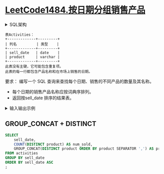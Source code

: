 # [LeetCode1484.按日期分组销售产品](https://leetcode.cn/problems/group-sold-products-by-the-date/)

<details><summary>SQL架构</summary>

```sql
Create table If Not Exists Activities (sell_date date, product varchar(20));
Truncate table Activities;
insert into Activities (sell_date, product) values ('2020-05-30', 'Headphone');
insert into Activities (sell_date, product) values ('2020-06-01', 'Pencil');
insert into Activities (sell_date, product) values ('2020-06-02', 'Mask');
insert into Activities (sell_date, product) values ('2020-05-30', 'Basketball');
insert into Activities (sell_date, product) values ('2020-06-01', 'Bible');
insert into Activities (sell_date, product) values ('2020-06-02', 'Mask');
insert into Activities (sell_date, product) values ('2020-05-30', 'T-Shirt');
```

</details>

```text
表Activities：
+-------------+---------+
| 列名         | 类型    |
+-------------+---------+
| sell_date   | date    |
| product     | varchar |
+-------------+---------+
此表没有主键，它可能包含重复项。
此表的每一行都包含产品名称和在市场上销售的日期。
```

要求： 编写一个 SQL 查询来查找每个日期、销售的不同产品的数量及其名称。 
- 每个日期的销售产品名称应按词典序排列。
- 返回按sell_date 排序的结果表。

<details><summary>输入输出示例</summary>

```text
输入：
Activities 表：
+------------+-------------+
| sell_date  | product     |
+------------+-------------+
| 2020-05-30 | Headphone   |
| 2020-06-01 | Pencil      |
| 2020-06-02 | Mask        |
| 2020-05-30 | Basketball  |
| 2020-06-01 | Bible       |
| 2020-06-02 | Mask        |
| 2020-05-30 | T-Shirt     |
+------------+-------------+
输出：
+------------+----------+------------------------------+
| sell_date  | num_sold | products                     |
+------------+----------+------------------------------+
| 2020-05-30 | 3        | Basketball,Headphone,T-shirt |
| 2020-06-01 | 2        | Bible,Pencil                 |
| 2020-06-02 | 1        | Mask                         |
+------------+----------+------------------------------+
```

</details>

## GROUP_CONCAT + DISTINCT 
```sql
SELECT 
    sell_date, 
    COUNT(DISTINCT product) AS num_sold,
    GROUP_CONCAT(DISTINCT product ORDER BY product SEPARATOR ',') AS products
FROM activities
GROUP BY sell_date
ORDER BY sell_date ASC
;
```